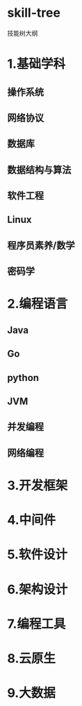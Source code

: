 # skill-tree
技能树大纲

# 1.基础学科
## 操作系统
## 网络协议
## 数据库
## 数据结构与算法
## 软件工程
## Linux 
## 程序员素养/数学
## 密码学
# 2.编程语言
## Java
## Go
## python
## JVM
## 并发编程
## 网络编程
# 3.开发框架

# 4.中间件
# 5.软件设计
# 6.架构设计
# 7.编程工具
# 8.云原生
# 9.大数据
